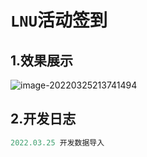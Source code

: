 # `LNU`活动签到

## 1.效果展示

![image-20220325213741494](https://cdn.jsdelivr.net/gh/Doerr33/images6/img20220325213800.png)

## 2.开发日志

```js
2022.03.25 开发数据导入
```